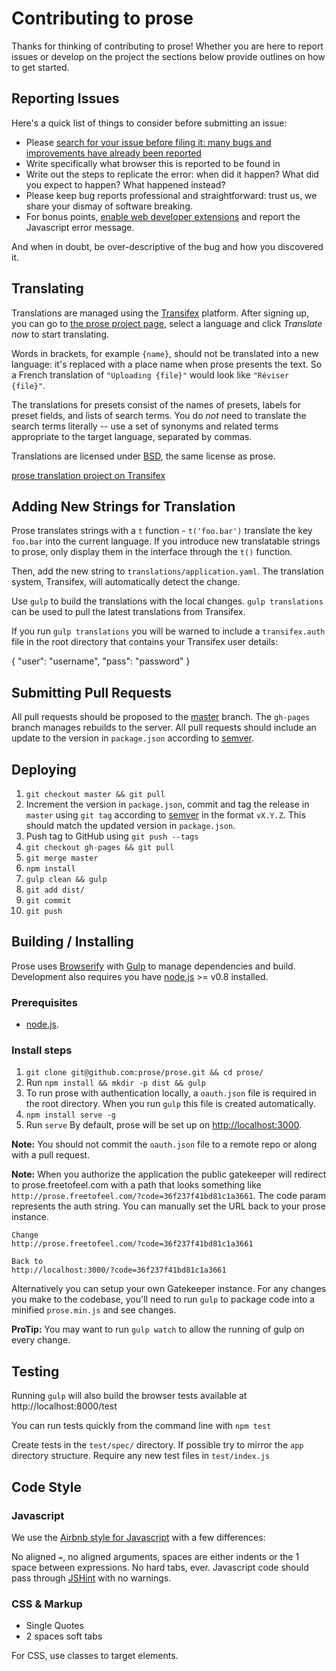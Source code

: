 # Contributing to prose

Thanks for thinking of contributing to prose! Whether you are here to report
issues or develop on the project the sections below provide
outlines on how to get started.

## Reporting Issues

Here's a quick list of things to consider before submitting an issue:

* Please [search for your issue before filing it: many bugs and improvements have already been reported](https://github.com/prose/prose/issues)
* Write specifically what browser this is reported to be found in
* Write out the steps to replicate the error: when did it happen? What did you expect to happen? What happened instead?
* Please keep bug reports professional and straightforward: trust us, we share your dismay of software breaking.
* For bonus points, [enable web developer extensions](http://debugbrowser.com) and report the
  Javascript error message.

And when in doubt, be over-descriptive of the bug and how you discovered it.

## Translating

Translations are managed using the
[Transifex](https://www.transifex.com/projects/p/prose/) platform. After
signing up, you can go to [the prose project
page](https://www.transifex.com/projects/p/prose/), select a language and
click *Translate now* to start translating.

Words in brackets, for example `{name}`, should not be translated into a
new language: it's replaced with a place name when prose presents the text. So a
French translation of `"Uploading {file}"` would look like
`"Réviser {file}"`.

The translations for presets consist of the names of presets, labels for
preset fields, and lists of search terms. You do _not_ need to translate the
search terms literally -- use a set of synonyms and related terms appropriate
to the target language, separated by commas.

Translations are licensed under
[BSD](https://github.com/prose/prose/blob/master/LICENCE.md), the same license
as prose.

[prose translation project on
Transifex](https://www.transifex.com/projects/p/prose/)

## Adding New Strings for Translation

Prose translates strings with a `t` function - `t('foo.bar')` translate the key
`foo.bar` into the current language. If you introduce new translatable strings
to prose, only display them in the interface through the `t()` function.

Then, add the new string to `translations/application.yaml`. The translation system,
Transifex, will automatically detect the change.

Use `gulp` to build the translations with the local changes.
`gulp translations` can be used to pull the latest translations from Transifex.

If you run `gulp translations` you will be warned to include a `transifex.auth` file in the root directory that contains your Transifex user details:

  {
      "user": "username",
      "pass": "password"
  }

## Submitting Pull Requests

All pull requests should be proposed to the [master](https://github.com/prose/prose/tree/master) branch. The `gh-pages` branch manages rebuilds to the server. All pull requests should include an update to the version in `package.json` according to [semver](http://semver.org/).

## Deploying
1. `git checkout master && git pull`
2. Increment the version in `package.json`, commit and tag the release in `master` using `git tag` according to [semver](http://semver.org/) in the format `vX.Y.Z`. This should match the updated version in `package.json`.
3. Push tag to GitHub using `git push --tags`
4. `git checkout gh-pages && git pull`
5. `git merge master`
6. `npm install`
7. `gulp clean && gulp`
8. `git add dist/`
9. `git commit`
10. `git push`

## Building / Installing

Prose uses [Browserify](http://browserify.org) with [Gulp](http://gulpjs.com/)
to manage dependencies and build. Development also requires you
have [node.js](http://nodejs.org) >= v0.8 installed.

### Prerequisites
- [node.js](http://nodejs.org/).

### Install steps

1. `git clone git@github.com:prose/prose.git && cd prose/`
2. Run `npm install && mkdir -p dist && gulp`
3. To run prose with authentication locally, a `oauth.json` file is required in the
root directory. When you run `gulp` this file is created automatically.
4. `npm install serve -g`
5. Run `serve` By default, prose will be set up on [http://localhost:3000](http://localhost:3000).

__Note:__ You should not commit the `oauth.json` file to a remote repo or along with a pull
request.

__Note:__ When you authorize the application the public gatekeeper will redirect
to prose.freetofeel.com with a path that looks something like `http://prose.freetofeel.com/?code=36f237f41bd81c1a3661`. The code
param represents the auth string. You can manually set the URL back to your prose instance.

    Change
    http://prose.freetofeel.com/?code=36f237f41bd81c1a3661

    Back to
    http://localhost:3000/?code=36f237f41bd81c1a3661

Alternatively you can setup your own Gatekeeper instance. For any changes you make
to the codebase, you'll need to run `gulp` to package code into a minified `prose.min.js`
and see changes.

__ProTip:__ You may want to run `gulp watch` to allow the running of gulp on every change.

## Testing

Running `gulp` will also build the browser tests available at http://localhost:8000/test

You can run tests quickly from the command line with `npm test`

Create tests in the `test/spec/` directory. If possible try to mirror the `app` directory structure.
Require any new test files in `test/index.js`

## Code Style

### Javascript

We use the [Airbnb style for Javascript](https://github.com/airbnb/javascript) with a few differences:

No aligned `=`, no aligned arguments, spaces are either indents or the 1
space between expressions. No hard tabs, ever. Javascript code should pass
through [JSHint](http://www.jshint.com/) with no warnings.

### CSS & Markup
- Single Quotes
- 2 spaces soft tabs

For CSS, use classes to target elements.

